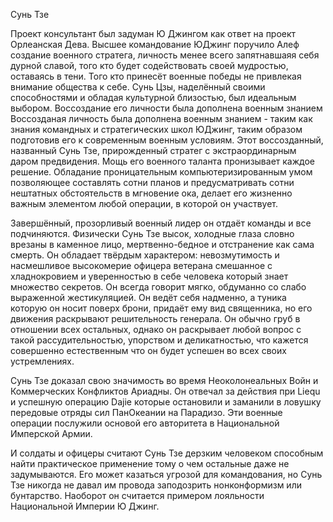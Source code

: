 Сунь Тзе

Проект консультант был задуман Ю Джингом как ответ на проект Орлеанская Дева.
Высшее командование ЮДжинг поручило Алеф создание военного стратега, личность менее всего запятнавшаяя себя дурной славой, того кто будет содействовать своей мудростью, оставаясь в тени. Того кто принесёт военные победы не привлекая внимание общества к себе. Сунь Цзы, наделённый своими способностями и обладая культурной близостью, был идеальным выбором. Воссоздание его личности была дополнена военным знанием
Воссозданая личность была дополнена военным знанием - таким как знания командных и стратегических школ ЮДжинг, таким образом подготовив его к современным военным условиям. Этот воссозданный, названный Сунь Тзе, прирожденный стратег с экстраординарным даром предвидения. Мощь его военного таланта пронизывает каждое решение. Обладание проницательным компьютеризированным умом позволяющее составлять сотни планов и предусматривать сотни нештатных обстоятельств в мгновение ока, делает его жизненно важным элементом любой операции, в которой он участвует.

Завершённый, прозорливый военный лидер он отдаёт команды и все подчиняются. Физически Сунь Тзе высок, холодные глаза словно врезаны в каменное лицо, мертвенно-бедное и отстранение как сама смерть. Он обладает твёрдым характером: невозмутимость и насмешливое высокомерие офицера ветерана смешанное с хладнокровием и уверенностью в себе человека который знает множество секретов. Он всегда говорит мягко, обдуманно  со слабо выраженной жестикуляцией. Он ведёт себя надменно, а туника которую он носит поверх брони, придаёт ему вид священника, но его движения раскрывают решительность генерала. Он обычно груб в отношении всех остальных, однако он раскрывает любой вопрос с такой рассудительностью, упорством и деликатностью, что кажется совершенно естественным что он будет успешен во всех своих устремлениях.

Сунь Тзе доказал свою значимость во время Неоколонеальных Войн и Коммерческих Конфликтов Ариадны. Он отвечал за действия при Liequ и успешную операцию Dajie которые остановили и заманили в ловушку передовые отряды сил ПанОкеании на Парадизо. Эти военные операции послужили основой его авторитета в Национальной Имперской Армии.

И солдаты и офицеры считают Сунь Тзе дерзким человеком способным найти практическое применение тому о чем остальные даже не задумываются. Его может казаться угрозой для командования, но Сунь Тзе никогда не давал им провода заподозрить нонконформизм или бунтарство. Наоборот он считается примером лояльности Национальной Империи Ю Джинг.